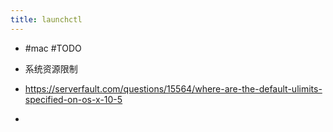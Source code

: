 ```yaml
---
title: launchctl
---
```


- #mac #TODO

- 系统资源限制

- https://serverfault.com/questions/15564/where-are-the-default-ulimits-specified-on-os-x-10-5

- 
